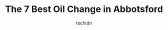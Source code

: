 ---
layout: ampstory
image: https://i0.wp.com/www.auto.or.id/wp-content/uploads/2023/06/kal-tire-0-abbotsford-1686326214.jpeg?resize=640,853
author: techidn
featured: false
description: Abbotsford, British Columbia, Canada is a haven for Oil Change enthusiasts, boasting an impressive array of 7 top-notch establishments. Whether youre a seasoned connoisseur or simply curiou
title: The 7 Best Oil Change in Abbotsford
cover:
   title: The 7 Best Oil Change in Abbotsford
   subtitle: AUTO.OR.ID
   background: https://www.auto.or.id/wp-content/uploads/2023/06/kal-tire-0-abbotsford-1686326214.jpeg

pages: 
 - layout: thirds
   top: <h1>#1 Great Canadian Oil Change</h1>
   bottom: "<p>I recently had the pleasure of visiting Canadian Oil Change, and I was thoroughly impressed with the exceptional service provided by Joe. From the moment I walked in, he </p>"
   background: https://www.auto.or.id/wp-content/uploads/2023/06/kal-tire-1-abbotsford-1686326216.jpeg
   backgroundblur: true
 - layout: thirds
   top: <h1>#2 Kal Tire</h1>
   bottom: "<p>31716 South Fraser Way, Abbotsford, BC V2T 1T9, Canada</p>"
   background: https://www.auto.or.id/wp-content/uploads/2023/06/kal-tire-2-abbotsford-1686326217.jpeg
   cta:
      link: https://www.auto.or.id/the-7-best-oil-change-in-abbotsford/
      text: The 7 Best Oil Change in Abbotsford
 - layout: thirds
   top: <h1>#3 Kal Tire</h1>
   bottom: "<p>975 Coutts Way, Abbotsford, BC V2S 7M2, Canada</p>"
   background: https://images.unsplash.com/photo-1615238359019-c8de4242e083?ixlib=rb-4.0.3&ixid=MnwxMjA3fDB8MHxwaG90by1wYWdlfHx8fGVufDB8fHx8&auto=format&fit=crop&w=640&h=853&q=80
   cta:
      link: https://www.auto.or.id/the-7-best-oil-change-in-abbotsford/
      text: The 7 Best Oil Change in Abbotsford
 - layout: thirds
   top: <h1>#4 Mastertek Automotive</h1>
   bottom: "<p>2454 W Railway St, Abbotsford, BC V2S 2E4, Canada</p>"
   background: https://images.unsplash.com/photo-1532581140115-3e355d1ed1de?ixlib=rb-4.0.3&ixid=MnwxMjA3fDB8MHxwaG90by1wYWdlfHx8fGVufDB8fHx8&auto=format&fit=crop&w=640&h=853&q=80
   cta:
      link: https://www.auto.or.id/the-7-best-oil-change-in-abbotsford/
      text: The 7 Best Oil Change in Abbotsford
 - layout: thirds
   top: <h1>#5 Great Canadian Oil Change</h1>
   bottom: "<p>1970 Sumas Way, Abbotsford, BC V2S 4L4, Canada</p>"
   background: https://images.unsplash.com/photo-1610998342124-c4fcba4cf4bf?ixlib=rb-4.0.3&ixid=MnwxMjA3fDB8MHxwaG90by1wYWdlfHx8fGVufDB8fHx8&auto=format&fit=crop&w=640&h=853&q=80
   cta:
      link: https://www.auto.or.id/the-7-best-oil-change-in-abbotsford/
      text: The 7 Best Oil Change in Abbotsford
 - layout: thirds
   top: <h1>#6 Midas</h1>
   bottom: "<p>S Fraser Way and, Bourquin Crescent W, Abbotsford, BC V2S 2A6, Canada</p>"
   background: https://images.unsplash.com/photo-1612593968469-d44a2e6ab5d2?ixlib=rb-4.0.3&ixid=MnwxMjA3fDB8MHxwaG90by1wYWdlfHx8fGVufDB8fHx8&auto=format&fit=crop&w=640&h=853&q=80
   cta:
      link: https://www.auto.or.id/the-7-best-oil-change-in-abbotsford/
      text: The 7 Best Oil Change in Abbotsford
 - layout: thirds
   top: <h1>#7 Abby Tires</h1>
   bottom: "<p>2484 W Railway St, Abbotsford, BC V2S 2E4, Canada</p>"
   background: https://images.unsplash.com/photo-1637160969382-6562ca0d1435?ixlib=rb-4.0.3&ixid=MnwxMjA3fDB8MHxwaG90by1wYWdlfHx8fGVufDB8fHx8&auto=format&fit=crop&w=640&h=853&q=80
   cta:
      link: https://www.auto.or.id/the-7-best-oil-change-in-abbotsford/
      text: The 7 Best Oil Change in Abbotsford
 - layout: thirds
   middle: Continue reading...
   background: https://images.unsplash.com/photo-1503736334956-4c8f8e92946d?ixlib=rb-4.0.3&ixid=MnwxMjA3fDB8MHxwaG90by1wYWdlfHx8fGVufDB8fHx8&auto=format&fit=crop&w=640&h=853&q=80
   cta:
      link: https://www.auto.or.id/the-7-best-oil-change-in-abbotsford/
      text: The 7 Best Oil Change in Abbotsford

---